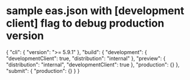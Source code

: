 # sample eas.json with [development client] flag to debug production version

{
"cli": {
"version": ">= 5.9.1"
},
"build": {
"development": {
"developmentClient": true,
"distribution": "internal"
},
"preview": {
"distribution": "internal",
"developmentClient": true
},
"production": {}
},
"submit": {
"production": {}
}
}
